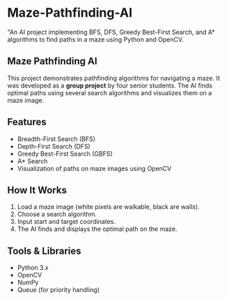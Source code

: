 # Maze-Pathfinding-AI
"An AI project implementing BFS, DFS, Greedy Best-First Search, and A* algorithms to find paths in a maze using Python and OpenCV.

## Maze Pathfinding AI
This project demonstrates pathfinding algorithms for navigating a maze. It was developed as a **group project** by four senior students. The AI finds optimal paths using several search algorithms and visualizes them on a maze image.

## Features
- Breadth-First Search (BFS)
- Depth-First Search (DFS)
- Greedy Best-First Search (GBFS)
- A* Search
- Visualization of paths on maze images using OpenCV

## How It Works
1. Load a maze image (white pixels are walkable, black are walls).
2. Choose a search algorithm.
3. Input start and target coordinates.
4. The AI finds and displays the optimal path on the maze.

## Tools & Libraries
- Python 3.x
- OpenCV
- NumPy
- Queue (for priority handling)
